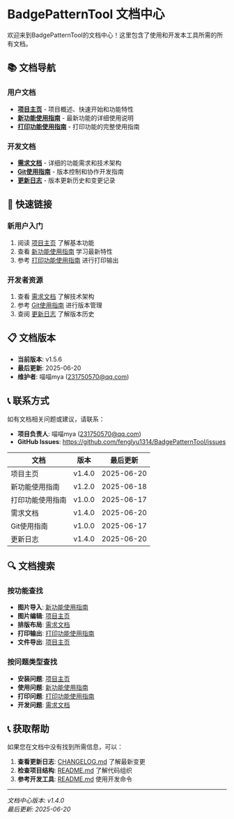 # BadgePatternTool 文档中心

欢迎来到BadgePatternTool的文档中心！这里包含了使用和开发本工具所需的所有文档。

## 📚 文档导航

### 用户文档
- **[项目主页](../README.md)** - 项目概述、快速开始和功能特性
- **[新功能使用指南](新功能使用指南.md)** - 最新功能的详细使用说明
- **[打印功能使用指南](打印功能使用指南.md)** - 打印功能的完整使用指南

### 开发文档
- **[需求文档](需求文档.md)** - 详细的功能需求和技术架构
- **[Git使用指南](Git使用指南.md)** - 版本控制和协作开发指南
- **[更新日志](../CHANGELOG.md)** - 版本更新历史和变更记录

## 🎯 快速链接

### 新用户入门
1. 阅读 [项目主页](../README.md) 了解基本功能
2. 查看 [新功能使用指南](新功能使用指南.md) 学习最新特性
3. 参考 [打印功能使用指南](打印功能使用指南.md) 进行打印输出

### 开发者资源
1. 查看 [需求文档](需求文档.md) 了解技术架构
2. 参考 [Git使用指南](Git使用指南.md) 进行版本管理
3. 查阅 [更新日志](../CHANGELOG.md) 了解版本历史

## 📋 文档版本

- **当前版本**: v1.5.6
- **最后更新**: 2025-06-20
- **维护者**: 喵喵mya (231750570@qq.com)

## 📞 联系方式

如有文档相关问题或建议，请联系：
- **项目负责人**: 喵喵mya (231750570@qq.com)
- **GitHub Issues**: https://github.com/fenglyu1314/BadgePatternTool/issues

| 文档 | 版本 | 最后更新 |
|------|------|----------|
| 项目主页 | v1.4.0 | 2025-06-20 |
| 新功能使用指南 | v1.2.0 | 2025-06-18 |
| 打印功能使用指南 | v1.0.0 | 2025-06-17 |
| 需求文档 | v1.4.0 | 2025-06-20 |
| Git使用指南 | v1.0.0 | 2025-06-17 |
| 更新日志 | v1.4.0 | 2025-06-20 |

## 🔍 文档搜索

### 按功能查找
- **图片导入**: [新功能使用指南](新功能使用指南.md#拖拽导入功能)
- **图片编辑**: [项目主页](../README.md#使用指南)
- **排版布局**: [需求文档](需求文档.md#a4排版模块)
- **打印输出**: [打印功能使用指南](打印功能使用指南.md)
- **文件导出**: [项目主页](../README.md#使用指南)

### 按问题类型查找
- **安装问题**: [项目主页](../README.md#快速开始)
- **使用问题**: [新功能使用指南](新功能使用指南.md#故障排除)
- **打印问题**: [打印功能使用指南](打印功能使用指南.md#常见问题)
- **开发问题**: [需求文档](需求文档.md#技术架构)

## 📞 获取帮助

如果您在文档中没有找到所需信息，可以：

1. **查看更新日志**: [CHANGELOG.md](../CHANGELOG.md) 了解最新变更
2. **检查项目结构**: [README.md](../README.md#项目结构) 了解代码组织
3. **参考开发工具**: [README.md](../README.md#开发工具) 使用开发命令

---

*文档中心版本: v1.4.0*  
*最后更新: 2025-06-20*
